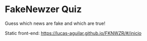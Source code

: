# FakeNewzer Quiz
Guess which news are fake and which are true!



Static front-end: https://lucas-aguilar.github.io/FKNWZR/#/inicio
